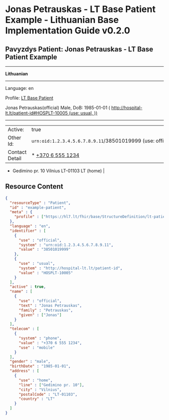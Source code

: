 # Jonas Petrauskas - LT Base Patient Example - Lithuanian Base Implementation Guide v0.2.0

## Pavyzdys Patient: Jonas Petrauskas - LT Base Patient Example

-------

**Lithuanian**

-------

Language: en

Profile: [LT Base Patient](StructureDefinition-lt-patient.md)

Jonas Petrauskas(official) Male, DoB: 1985-01-01 ( http://hospital-lt.lt/patient-id#HOSPLT-10005 (use: usual, ))

-------

| | |
| :--- | :--- |
| Active: | true |
| Other Id: | `urn:oid:1.2.3.4.5.6.7.8.9.11`/38501019999 (use: official, ) |
| Contact Detail | * [+370 6 555 1234](tel:+37065551234)
* Gedimino pr. 10 Vilnius LT-01103 LT (home)
 |



## Resource Content

```json
{
  "resourceType" : "Patient",
  "id" : "example-patient",
  "meta" : {
    "profile" : ["https://hl7.lt/fhir/base/StructureDefinition/lt-patient"]
  },
  "language" : "en",
  "identifier" : [
    {
      "use" : "official",
      "system" : "urn:oid:1.2.3.4.5.6.7.8.9.11",
      "value" : "38501019999"
    },
    {
      "use" : "usual",
      "system" : "http://hospital-lt.lt/patient-id",
      "value" : "HOSPLT-10005"
    }
  ],
  "active" : true,
  "name" : [
    {
      "use" : "official",
      "text" : "Jonas Petrauskas",
      "family" : "Petrauskas",
      "given" : ["Jonas"]
    }
  ],
  "telecom" : [
    {
      "system" : "phone",
      "value" : "+370 6 555 1234",
      "use" : "mobile"
    }
  ],
  "gender" : "male",
  "birthDate" : "1985-01-01",
  "address" : [
    {
      "use" : "home",
      "line" : ["Gedimino pr. 10"],
      "city" : "Vilnius",
      "postalCode" : "LT-01103",
      "country" : "LT"
    }
  ]
}

```
